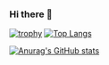### Hi there 👋
[![trophy](https://github-profile-trophy.vercel.app/?username=mehm8128&title=MultiLanguage,Organizations,Commits,Issues,PullRequest&theme=onedark)](https://github.com/ryo-ma/github-profile-trophy)
[![Top Langs](https://github-readme-stats.vercel.app/api/top-langs/?username=mehm8128&layout=compact&role=OWNER&exclude_repo=web-speed-hackathon-2022,web-speed-hackathon-2021,isucon-12,piscon-2022-2,traP-isucon-handson2022,piscon-2022,isucon12-prior,complier-1,isucon-13&theme=dark)](https://github.com/anuraghazra/github-readme-stats)

[![Anurag's GitHub stats](https://github-readme-stats.vercel.app/api?username=mehm8128&show_icons=true&count_private=true&theme=dark)](https://github.com/anuraghazra/github-readme-stats)
